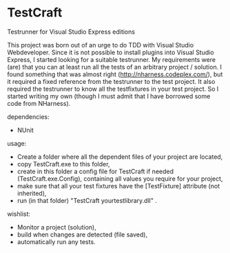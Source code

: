 TestCraft
=========

Testrunner for Visual Studio Express editions


This project was born out of an urge to do TDD with Visual Studio Webdeveloper. Since it is not possible to
install plugins into Visual Studio Express, I started looking for a suitable testrunner. My requirements were
(are) that you can at least run all the tests of an arbitrary project / solution.
I found something that was almost right (http://nharness.codeplex.com/), but it required a fixed reference from
the testrunner to the test project. It also required the testrunner to know all the testfixtures in your 
test project.
So I started writing my own (though I must admit that I have borrowed some code from NHarness).


dependencies:
  - NUnit

usage: 
  - Create a folder where all the dependent files of your project are located,
  - copy TestCraft.exe to this folder,
  - create in this folder a config file for TestCraft if needed (TestCraft.exe.Config), containing all values you require for your project,
  - make sure that all your test fixtures have the [TestFixture] attribute (not inherited),
  - run (in that folder) "TestCraft yourtestlibrary.dll" .

wishlist:
  - Monitor a project (solution),
  - build when changes are detected (file saved),
  - automatically run any tests.
